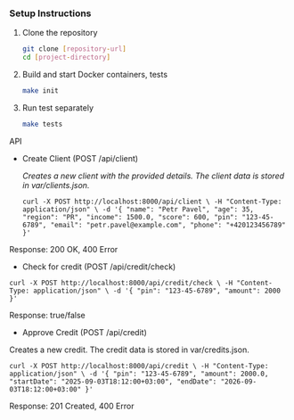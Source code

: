 ### Setup Instructions

1. Clone the repository
   ```bash
   git clone [repository-url]
   cd [project-directory]
   ```

2. Build and start Docker containers, tests
   ```bash
   make init
   ```
3. Run test separately
      ```bash
   make tests
   ```

API

*  Create Client (POST /api/client)

   _Creates a new client with the provided details. The client data is stored in var/clients.json._


   `curl -X POST http://localhost:8000/api/client \
   -H "Content-Type: application/json" \
   -d '{
   "name": "Petr Pavel",
   "age": 35,
   "region": "PR",
   "income": 1500.0,
   "score": 600,
   "pin": "123-45-6789",
   "email": "petr.pavel@example.com",
   "phone": "+420123456789"
   }'`

Response: 200 OK, 400 Error

* Check for credit (POST /api/credit/check)

`curl -X POST http://localhost:8000/api/credit/check \
-H "Content-Type: application/json" \
-d '{
"pin": "123-45-6789",
"amount": 2000
}'`

Response: true/false

* Approve Credit (POST /api/credit)

Creates a new credit. The credit data is stored in var/credits.json.



`curl -X POST http://localhost:8000/api/credit \
-H "Content-Type: application/json" \
-d '{
"pin": "123-45-6789",
"amount": 2000.0,
"startDate": "2025-09-03T18:12:00+03:00",
"endDate": "2026-09-03T18:12:00+03:00"
}'`

Response: 201 Created, 400 Error
